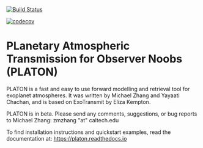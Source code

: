 [![Build Status](https://travis-ci.com/ideasrule/platon.svg?token=CWfZwAJHKDPous7mJixf&branch=master)](https://travis-ci.com/ideasrule/platon)

[![codecov](https://codecov.io/gh/ideasrule/platon/branch/master/graph/badge.svg)](https://codecov.io/gh/ideasrule/platon)


# PLanetary Atmospheric Transmission for Observer Noobs (PLATON)

PLATON is a fast and easy to use forward modelling and retrieval tool for
exoplanet atmospheres. It was written by Michael Zhang and Yayaati Chachan, and
is based on ExoTransmit by Eliza Kempton.

PLATON is in beta.  Please send any comments, suggestions, or bug reports to
Michael Zhang: zmzhang "at" caltech.edu

To find installation instructions and quickstart examples, read the
documentation at: https://platon.readthedocs.io
